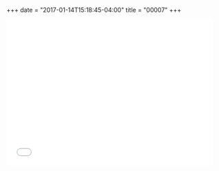+++
date = "2017-01-14T15:18:45-04:00"
title = "00007"
+++

<iframe src="//giphy.com/embed/26xBv7OJzOYFXEmm4?html5=true"
        width="480"
        height="340"
        frameBorder="0"
        class="giphy-embed"
        allowFullScreen
>
</iframe>